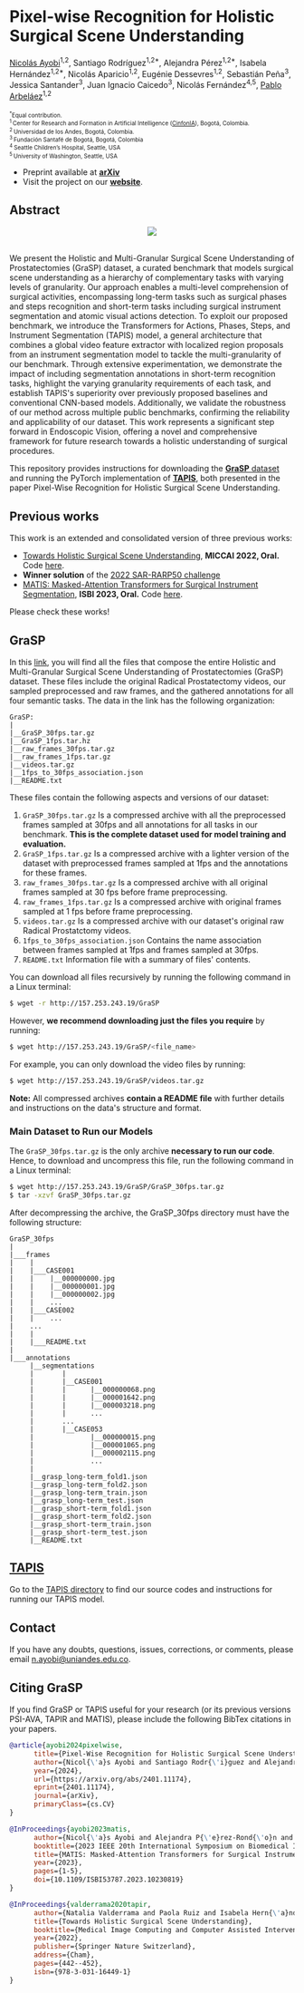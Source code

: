 # Pixel-wise Recognition for Holistic Surgical Scene Understanding

[Nicolás Ayobi](https://nayobi.github.io/)<sup>1,2</sup>, Santiago Rodríguez<sup>1,2*</sup>, Alejandra Pérez<sup>1,2*</sup>, Isabela Hernández<sup>1,2*</sup>, Nicolás Aparicio<sup>1,2</sup>, Eugénie Dessevres<sup>1,2</sup>, Sebastián Peña<sup>3</sup>, Jessica Santander<sup>3</sup>, Juan Ignacio Caicedo<sup>3</sup>, Nicolás Fernández<sup>4,5</sup>, [Pablo Arbeláez](https://scholar.google.com.co/citations?user=k0nZO90AAAAJ&hl=en)<sup>1,2</sup> <br/>
<br/>
<font size="1"><sup>*</sup>Equal contribution.</font><br/>
<font size="1"><sup>1 </sup> Center  for  Research  and  Formation  in  Artificial  Intelligence ([CinfonIA](https://cinfonia.uniandes.edu.co/)), Bogotá, Colombia.</font><br/>
<font size="1"><sup>2 </sup> Universidad  de  los  Andes,  Bogotá, Colombia.</font><br/>
<font size="1"><sup>3 </sup> Fundación Santafé de Bogotá, Bogotá, Colombia</font><br/>
<font size="1"><sup>4 </sup> Seattle Children’s Hospital, Seattle, USA</font><br/>
<font size="1"><sup>5 </sup> University of Washington, Seattle, USA</font><br/>

- Preprint available at [**arXiv**](https://arxiv.org/abs/2401.11174)<br/>
- Visit the project on our [**website**](https://cinfonia.uniandes.edu.co/publications/pixel-wise-recognition-for-holistic-surgical-scene-understanding/).

## Abstract

<div align="center">
  <img src="Images/dataset.jpg"/>
</div><br/>

We present the Holistic and Multi-Granular Surgical Scene Understanding of Prostatectomies (GraSP) dataset, a curated benchmark that models surgical scene understanding as a hierarchy of complementary tasks with varying levels of granularity. Our approach enables a multi-level comprehension of surgical activities, encompassing long-term tasks such as surgical phases and steps recognition and short-term tasks including surgical instrument segmentation and atomic visual actions detection. To exploit our proposed benchmark, we introduce the Transformers for Actions, Phases, Steps, and Instrument Segmentation (TAPIS) model, a general architecture that combines a global video feature extractor with localized region proposals from an instrument segmentation model to tackle the multi-granularity of our benchmark. Through extensive experimentation, we demonstrate the impact of including segmentation annotations in short-term recognition tasks, highlight the varying granularity requirements of each task, and establish TAPIS's superiority over previously proposed baselines and conventional CNN-based models. Additionally, we validate the robustness of our method across multiple public benchmarks, confirming the reliability and applicability of our dataset. This work represents a significant step forward in Endoscopic Vision, offering a novel and comprehensive framework for future research towards a holistic understanding of surgical procedures.

This repository provides instructions for downloading the [**GraSP** dataset](https://github.com/BCV-Uniandes/GraSP?tab=readme-ov-file#grasp) and running the PyTorch implementation of [**TAPIS**](https://github.com/BCV-Uniandes/GraSP/tree/main/TAPIS), both presented in the paper Pixel-Wise Recognition for Holistic Surgical Scene Understanding.

## Previous works

This work is an extended and consolidated version of three previous works:

- [Towards Holistic Surgical Scene Understanding](https://link.springer.com/chapter/10.1007/978-3-031-16449-1_42), **MICCAI 2022, Oral.** Code [here](https://github.com/BCV-Uniandes/TAPIR).
- **Winner solution** of the [2022 SAR-RARP50 challenge](https://arxiv.org/abs/2401.00496)
- [MATIS: Masked-Attention Transformers for Surgical Instrument Segmentation](https://ieeexplore.ieee.org/document/10230819), **ISBI 2023, Oral.** Code [here](https://github.com/BCV-Uniandes/MATIS).

Please check these works!

## GraSP

In this [link](http://157.253.243.19/GraSP), you will find all the files that compose the entire Holistic and Multi-Granular Surgical Scene Understanding of Prostatectomies (GraSP) dataset. These files include the original Radical Prostatectomy videos, our sampled preprocessed and raw frames, and the gathered annotations for all four semantic tasks. The data in the link has the following organization:

```tree
GraSP:
|
|__GraSP_30fps.tar.gz
|__GraSP_1fps.tar.hz
|__raw_frames_30fps.tar.gz
|__raw_frames_1fps.tar.gz
|__videos.tar.gz
|__1fps_to_30fps_association.json
|__README.txt
```

These files contain the following aspects and versions of our dataset: 

1) ```GraSP_30fps.tar.gz``` Is a compressed archive with all the preprocessed frames sampled at 30fps and all annotations for all tasks in our benchmark. **This is the complete dataset used for model training and evaluation.**
2) ```GraSP_1fps.tar.gz``` Is a compressed archive with a lighter version of the dataset with preprocessed frames sampled at 1fps and the annotations for these frames. 
3) ```raw_frames_30fps.tar.gz``` Is a compressed archive with all original frames sampled at 30 fps before frame preprocessing.
4) ```raw_frames_1fps.tar.gz``` Is a compressed archive with original frames sampled at 1 fps before frame preprocessing.
5) ```videos.tar.gz``` Is a compressed archive with our dataset's original raw Radical Prostatctomy videos.
6) ```1fps_to_30fps_association.json``` Contains the name association between frames sampled at 1fps and frames sampled at 30fps.
7) ```README.txt``` Information file with a summary of files' contents.

You can download all files recursively by running the following command in a Linux terminal:

```sh
$ wget -r http://157.253.243.19/GraSP
```

However, **we recommend downloading just the files you require** by running:

```sh
$ wget http://157.253.243.19/GraSP/<file_name>
```

For example, you can only download the video files by running:

```sh
$ wget http://157.253.243.19/GraSP/videos.tar.gz
```

**Note:** All compressed archives **contain a README file** with further details and instructions on the data's structure and format. 

### Main Dataset to Run our Models

The ```GraSP_30fps.tar.gz``` is the only archive **necessary to run our code**. Hence, to download and uncompress this file, run the following command in a Linux terminal:

```sh
$ wget http://157.253.243.19/GraSP/GraSP_30fps.tar.gz
$ tar -xzvf GraSP_30fps.tar.gz
```

After decompressing the archive, the GraSP_30fps directory must have the following structure:

```tree
GraSP_30fps
|
|___frames
|    |
|    |___CASE001
|    |    |__000000000.jpg
|    |    |__000000001.jpg
|    |    |__000000002.jpg
|    |    ...
|    |___CASE002
|    |    ...
|    ...
|    |
|    |___README.txt
|
|___annotations
     |__segmentations
     |       |
     |       |__CASE001
     |       |      |__000000068.png
     |       |      |__000001642.png
     |       |      |__000003218.png
     |       |      ...
     |       ...
     |       |__CASE053
     |              |__000000015.png
     |              |__000001065.png
     |              |__000002115.png
     |              ...
     |
     |__grasp_long-term_fold1.json
     |__grasp_long-term_fold2.json
     |__grasp_long-term_train.json
     |__grasp_long-term_test.json
     |__grasp_short-term_fold1.json
     |__grasp_short-term_fold2.json
     |__grasp_short-term_train.json
     |__grasp_short-term_test.json
     |__README.txt
```


## [TAPIS](./TAPIS/)

Go to the [TAPIS directory](./TAPIS/) to find our source codes and instructions for running our TAPIS model.

## Contact

If you have any doubts, questions, issues, corrections, or comments, please email n.ayobi@uniandes.edu.co.

## Citing GraSP

If you find GraSP or TAPIS useful for your research (or its previous versions PSI-AVA, TAPIR and MATIS), please include the following BibTex citations in your papers.

```BibTeX
@article{ayobi2024pixelwise,
      title={Pixel-Wise Recognition for Holistic Surgical Scene Understanding}, 
      author={Nicol{\'a}s Ayobi and Santiago Rodr{\'i}guez and Alejandra P{\'e}rez and Isabela Hern{\'a}ndez and Nicol{\'a}s Aparicio and Eug{\'e}nie Dessevres and Sebasti{\'a}n Peña and Jessica Santander and Juan Ignacio Caicedo and Nicol{\'a}s Fernández and Pablo Arbel{\'a}ez},
      year={2024},
      url={https://arxiv.org/abs/2401.11174},
      eprint={2401.11174},
      journal={arXiv},
      primaryClass={cs.CV}
}

@InProceedings{ayobi2023matis,
      author={Nicol{\'a}s Ayobi and Alejandra P{\'e}rez-Rond{\'o}n and Santiago Rodr{\'i}guez and Pablo Arbel{\'a}es},
      booktitle={2023 IEEE 20th International Symposium on Biomedical Imaging (ISBI)}, 
      title={MATIS: Masked-Attention Transformers for Surgical Instrument Segmentation}, 
      year={2023},
      pages={1-5},
      doi={10.1109/ISBI53787.2023.10230819}
}

@InProceedings{valderrama2020tapir,
      author={Natalia Valderrama and Paola Ruiz and Isabela Hern{\'a}ndez and Nicol{\'a}s Ayobi and Mathilde Verlyck and Jessica Santander and Juan Caicedo and Nicol{\'a}s Fern{\'a}ndez and Pablo Arbel{\'a}ez},
      title={Towards Holistic Surgical Scene Understanding},
      booktitle={Medical Image Computing and Computer Assisted Intervention -- MICCAI 2022},
      year={2022},
      publisher={Springer Nature Switzerland},
      address={Cham},
      pages={442--452},
      isbn={978-3-031-16449-1}
}
```